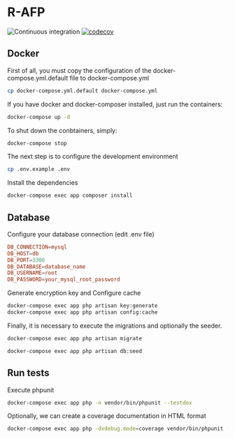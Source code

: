 # R-AFP

![Continuous integration](https://github.com/brionescl/r-afp/workflows/Continuous%20integration/badge.svg)
[![codecov](https://codecov.io/gh/brionescl/r-afp/branch/master/graph/badge.svg)](https://codecov.io/gh/brionescl/r-afp)

## Docker

First of all, you must copy the configuration of the docker-compose.yml.default file to docker-compose.yml

```sh
cp docker-compose.yml.default docker-compose.yml
```

If you have docker and docker-composer installed, just run the containers:

```sh
docker-compose up -d
```

To shut down the conbtainers, simply:

```sh
docker-compose stop
```

The next step is to configure the development environment

```sh
cp .env.example .env
```

Install the dependencies

```sh
docker-compose exec app composer install
```

## Database

Configure your database connection (edit .env file)

```conf
DB_CONNECTION=mysql
DB_HOST=db
DB_PORT=3306
DB_DATABASE=database_name
DB_USERNAME=root
DB_PASSWORD=your_mysql_root_password
```

Generate encryption key and Configure cache

```sh
docker-compose exec app php artisan key:generate
docker-compose exec app php artisan config:cache
```

Finally, it is necessary to execute the migrations and optionally the seeder.

```sh
docker-compose exec app php artisan migrate
```

```sh
docker-compose exec app php artisan db:seed
```

## Run tests

Execute phpunit

```sh
docker-compose exec app php -n vendor/bin/phpunit --testdox
```

Optionally, we can create a coverage documentation in HTML format

```sh
docker-compose exec app php -dxdebug.mode=coverage vendor/bin/phpunit --coverage-text --coverage-html ./public/test-coverage
```
